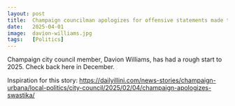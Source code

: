 ```yaml
---
layout: post
title:  Champaign councilman apologizes for offensive statements made to the Black man in the mirror
date:   2025-04-01
image:  davion-williams.jpg
tags:   [Politics]
---
```


Champaign city council member, Davion Williams, has had a rough start to 2025. Check back here in December.

Inspiration for this story: https://dailyillini.com/news-stories/champaign-urbana/local-politics/city-council/2025/02/04/champaign-apologizes-swastika/
